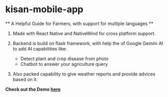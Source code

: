 # kisan-mobile-app

** A Helpful Guide for Farmers, with support for multiple languages **

1. Made with React Native and NativeWind for cross platform support.

2. Backend is build on flask framework, with help the of Google Gemini AI to add AI capabilities like:
    - Detect plant and crop disease from photo
    - Chatbot to answer your agriculture query

3. Also packed capability to give weather reports and provide advices based on it.

**Check out the Demo [here](https://drive.google.com/file/d/13WK9xJHCIo--8Ja9iXFMXcoKSNXO9a2X/view?usp=sharing)**